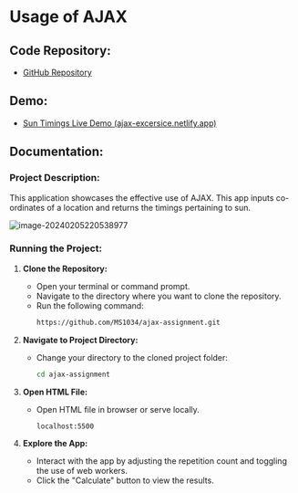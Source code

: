 # Usage of AJAX

## Code Repository:
- [GitHub Repository](https://github.com/MS1034/ajax-assignment.git)

## Demo:
- [Sun Timings Live Demo (ajax-excersice.netlify.app)](https://ajax-excersice.netlify.app/)

## Documentation:

### Project Description:
This application showcases the effective use of AJAX.  This app inputs co-ordinates of a location and returns the timings pertaining to sun.

![image-20240205220538977](C:\Users\Subhan\AppData\Roaming\Typora\typora-user-images\image-20240205220538977.png)

### Running the Project:
1. **Clone the Repository:**
   - Open your terminal or command prompt.
   - Navigate to the directory where you want to clone the repository.
   - Run the following command:
     ```bash
     https://github.com/MS1034/ajax-assignment.git
     ```

2. **Navigate to Project Directory:**
   - Change your directory to the cloned project folder:
     ```bash
     cd ajax-assignment
     ```

3. **Open HTML File:**
   
   - Open HTML file in browser or serve locally.
   
     ```bash
     localhost:5500
     ```
   
5. **Explore the App:**
   - Interact with the app by adjusting the repetition count and toggling the use of web workers.
   - Click the "Calculate" button to view the results.
